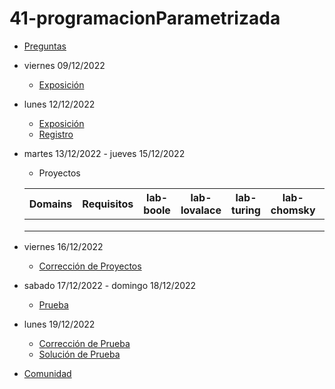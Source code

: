 # 41-programacionParametrizada

- [Preguntas](https://escuela.it/cursos/curso-recurrencia-desarrollo-software/clase/patron)
- viernes 09/12/2022
  - [Exposición](https://escuela.it/cursos/curso-recurrencia-desarrollo-software/clase/patron)
- lunes 12/12/2022
  - [Exposición](https://escuela.it/cursos/curso-recurrencia-desarrollo-software/clase/patron)
  - [Registro](https://forms.gle/pA2QvsW32P4KtTD77)
- martes 13/12/2022 - jueves 15/12/2022
  - Proyectos
  
  |Domains|Requisitos|lab-boole|lab-lovalace|lab-turing|lab-chomsky|lab-bernersLee|
  |-------|----------|---------|------------|----------|-----------|--------------|
  |       |          |         |            |          |           |              |
  |       |          |         |            |          |           |              |
  |       |          |         |            |          |           |              |
- viernes 16/12/2022
  - [Corrección de Proyectos](https://escuela.it/cursos/curso-recurrencia-desarrollo-software/clase/patron)
- sabado 17/12/2022 - domingo 18/12/2022
  - [Prueba](https://forms.gle/hB9UJoN2PYiexctH8)
- lunes 19/12/2022
  - [Corrección de Prueba](https://escuela.it/cursos/curso-recurrencia-desarrollo-software/clase/patron)
  - [Solución de Prueba](https://docs.google.com/spreadsheets/d/1Uwtqa5VdD5wK2X7eLgkS6_th16aPnsW8pa5Ft2TyLPo/edit#gid=0)
- [Comunidad](https://app.slack.com/client/T02S3KYD464/C02U972K28H)